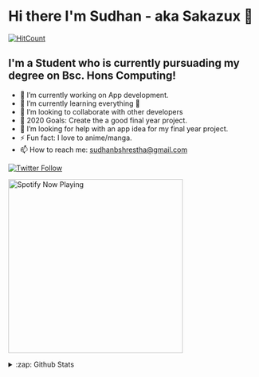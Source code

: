 # Hi there I'm Sudhan - aka Sakazux 👋
[![HitCount](http://hits.dwyl.com/sakazux/sakazux.svg)](http://hits.dwyl.com/sakazux/sakazux)


## I'm a Student who is currently pursuading my degree on  Bsc. Hons Computing!

- 🔭 I’m currently working on App development.
- 🌱 I’m currently learning everything 🤣
- 👯 I’m looking to collaborate with other developers
- 🥅 2020 Goals: Create the a good final year project.
- 🤔 I’m looking for help with an app idea for my final year project.
- ⚡ Fun fact: I love to anime/manga.
- 📫 How to reach me: sudhanbshrestha@gmail.com

[![Twitter Follow](https://img.shields.io/twitter/follow/sakazux?color=%231DA1F2&logo=Twitter&style=for-the-badge)](https://twitter.com/sakazux)

[<img src="https://https://novatorem-zeta.vercel.app//api/spotify-playing" alt="Spotify Now Playing" width="350" />](https://open.spotify.com/user/rmulxfewf5uln0fedrhvahmch?si=hSvDc1lrTCiNehUUYGPn7g)

<details>
  <summary>:zap: Github Stats</summary>
  <img align="left" alt="codeSTACKr's Github Stats" src="https://github-readme-stats.sakazux.vercel.app/api?username=sakazux&show_icons=true&hide_border=true" />
</details>
